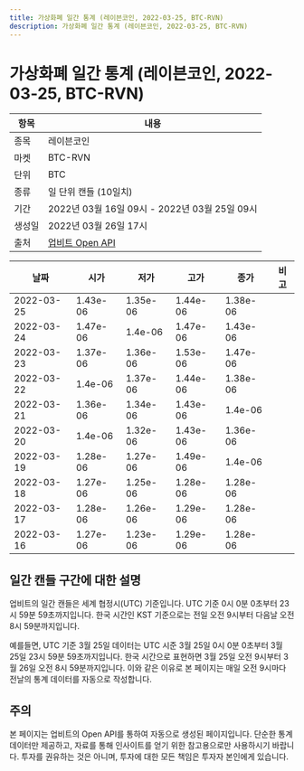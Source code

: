 ```yaml
---
title: 가상화폐 일간 통계 (레이븐코인, 2022-03-25, BTC-RVN)
description: 가상화폐 일간 통계 (레이븐코인, 2022-03-25, BTC-RVN)
---
```



가상화폐 일간 통계 (레이븐코인, 2022-03-25, BTC-RVN)
===

|항목|내용|
|--|--|
|종목|레이븐코인|
|마켓|BTC-RVN|
|단위|BTC|
|종류|일 단위 캔들 (10일치)|
|기간|2022년 03월 16일 09시 - 2022년 03월 25일 09시|
|생성일|2022년 03월 26일 17시|
|출처|[업비트 Open API](https://docs.upbit.com)|


|날짜|시가|저가|고가|종가|비고|
|--|--|--|--|--|--|
|2022-03-25|1.43e-06|1.35e-06|1.44e-06|1.38e-06|    |
|2022-03-24|1.47e-06|1.4e-06|1.47e-06|1.43e-06|    |
|2022-03-23|1.37e-06|1.36e-06|1.53e-06|1.47e-06|    |
|2022-03-22|1.4e-06|1.37e-06|1.44e-06|1.38e-06|    |
|2022-03-21|1.36e-06|1.34e-06|1.43e-06|1.4e-06|    |
|2022-03-20|1.4e-06|1.32e-06|1.43e-06|1.36e-06|    |
|2022-03-19|1.28e-06|1.27e-06|1.49e-06|1.4e-06|    |
|2022-03-18|1.27e-06|1.25e-06|1.28e-06|1.28e-06|    |
|2022-03-17|1.28e-06|1.26e-06|1.29e-06|1.28e-06|    |
|2022-03-16|1.27e-06|1.23e-06|1.29e-06|1.28e-06|    |


일간 캔들 구간에 대한 설명
---


업비트의 일간 캔들은 세계 협정시(UTC) 기준입니다. 
UTC 기준 0시 0분 0초부터 23시 59분 59초까지입니다. 
한국 시간인 KST 기준으로는 전일 오전 9시부터 다음날 오전 8시 59분까지입니다. 


예를들면, UTC 기준 3월 25일 데이터는 UTC 시준 3월 25일 0시 0분 0초부터 3월 25일 23시 59분 59초까지입니다. 
한국 시간으로 표현하면 3월 25일 오전 9시부터 3월 26일 오전 8시 59분까지입니다. 
이와 같은 이유로 본 페이지는 매일 오전 9시마다 전날의 통계 데이터를 자동으로 작성합니다. 


주의
---


본 페이지는 업비트의 Open API를 통하여 자동으로 생성된 페이지입니다. 
단순한 통계 데이터만 제공하고, 자료를 통해 인사이트를 얻기 위한 참고용으로만 사용하시기 바랍니다. 
투자를 권유하는 것은 아니며, 투자에 대한 모든 책임은 투자자 본인에게 있습니다. 
